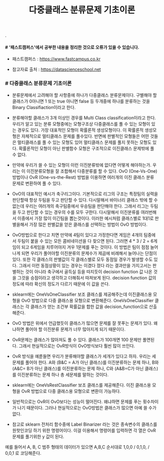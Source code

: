 ﻿---
layout: post
title: "다중클래스 분류문제 기초이론"
tags: [머신러닝]
comments: true
---

.


#### # '패스트캠퍼스'에서 공부한 내용을 정리한 것으로 오류가 있을 수 있습니다.

- 패스트캠퍼스 : https://www.fastcampus.co.kr

- 참고자료 출처 : https://datascienceschool.net


### # 다중클래스 분류문제 기초이론

- 분류문제에서 고려해야 할 사항중에 하나가 다중클래스 분류문제이다. 구별해야 할 클래스가 0아니면 1 또는 true 아니면 false 등 두개중에 하나를 분류하는 것을 Binary Classifiaction이라고 한다. 


- 분류해야할 클래스가 3개 이상인 경우를 Multi Class classification이라고 한다. 우리가 알고 있는 분류 모형중에는 모형구조상 다중클래스를 풀 수 있는 모형이 있는 경우도 있다. 가장 대표적인 모형이 확률론적 생성모형이다. 이 확률론적 생성모형은 자체적으로 멀티클래스 문제를 풀수있다. 반면에 판별적인 모형들은 어떤 것들은 멀티클래스를 풀 수 있는 모형도 있어 멀티클래스 문제를 풀지 못하는 모형도 있다. 확률론적인 모형이 아닌 판별함수 모형은 구조적으로 이진클래스 문제밖에 풀 수 없다.


- 만약에 우리가 쓸 수 있는 모형이 이런 이진분류밖에 없다면 어떻게 해야하는가. 우리는 이 이진분류모형을 잘 조합해서 다중분류를 할 수 있다. OvO (One-Vs-One) 방법이나 OvR (One-vs-the-Rest) 방법을 이용하면 여러개의 이진 클래스 분류 문제로 변환하여 풀 수 있다.


- OvO의 대표적인 예시가 축구리그이다. 기본적으로 리그의 구조는 특정팀의 실력을 판단할때 항상 두팀을 두고 판단할 수 있다. 다시말해서 바이너리 클래스 밖에 할 수 없는데 우리는 여러개의 축구팀중에서 우승팀을 판단해야 한다. 그래서 리그는 두팀을 두고 판단할 수 있는 경우의 수를 모두 구한다. 다시말해서 이진분류를 여러번해서 이중에서 가장 많이 이긴팀을 뽑는것이다. 이러한 예시처럼 클래스별로 1대1로 판별을해서 가장 많은 판별값을 얻은 클래스를 선택하는 방법이 OvO 방법이다.


- OvO방법으로 한다고 치면 만약에 4팀이 있다고 가정한다면 게임은 4개의 팀중에서 두팀이 붙을 수 있는 모든 콤비네이션을 다 찾으면 된다. 그러면 4 * 3 / 2 = 6게임이 되고 6게임을 치루어야지 겨우 1문제를 푸는 것이다. 이 방법은 팀이 점점 늘어나게 되면 우리가 풀어야할 이진분류의 문제수가 제곱에 비례해서 늘어나는 단점이 있다. 또한 각 클래스의 판별값이 각 클래스별로 모두 동점일 경우가 발생할 수도 있다. 그래서 이런 동점상황이 있는 경우는 이겼다 졌다 라는 결과만을 가지고서는 판별하는 것이 아니라 축구에서 골득실 등을 따지듯이 decision function 값 나온 것을 그것을 승점이라고 생각하고 더해줘서 따져보게 된다. decision function 값의 정도에 따라 확신의 정도가 다르기 때문에 이 값을 쓴다.


- sklearn에는 OneVsOneClassifier 보조 클래스를 제공해주는데 이진클래스용 모형을 OvO 방법으로 다중 클래스용 모형으로 변환해준다. OneVsOneClassifier 클래스는 각 클래스가 얻는 조건부 확률값을 합한 값을 decision_function으로 산출해준다.


- OvO 방법은 위에서 언급했듯이 클래스가 많으면 문제를 잘 못푸는 문제가 있다. 왜냐하면 풀어야 할 이진분류 문제가 너무 많아지게 되기 때문이다.


- OvR문제는 클래스가 많아져도 풀 수 있다. 클래스가 100개면 100 문제만 풀면된다. 그래서 현실적으로는 OvR방식이 OvO방식보다 훨씬 많이 쓰인다. 


- OvR 방식을 예륻들면 우리가 분류해야할 클래스가 세개가 있다고 하자. 우리는 세문제를 풀어야 한다. A와 (B&C = A가 아닌 클래스)를 이진분류하는 문제 하나, B와 (A&C= B가 아닌 클래스)를 이진분류하는 문제 하나, C와 (A&B=C가 아닌 클래스)를 이진분류하는 문제 하나 총 세문제를 말하는 것이다.


- sklearn에는 OneVsRestClassifier 보조 클래스를 제공해준다. 이진 클래스용 모형을 OvR 방법으로 다중 클래스용 모형으로 변환이 가능하다.


- 일반적으로는 OvR이 OvO보다는 성능이 떨어진다. 왜냐하면 문제를 푸는 횟수차이가 나기 때문이다. 그러나 현실적으로는 OvO방법은 클래스가 많으면 아예 쓸 수가 없다. 


- 참고로 sklearn 전처리 함수중에 Label Binarizer 라는 것은 종속변수의 클래스를 원핫인코딩 하기 위한 명령어이다. 이걸 이용해서 명령어를 입력하면 각 열은 OvR 문제를 풀기위한 y 값이 된다.

예를 들어서 A, B, C 범주 형태의 데이터가 있으면 A,B,C 순서대로 1,0,0 / 0,1,0, / 0,0,1 로 코딩해준다.
